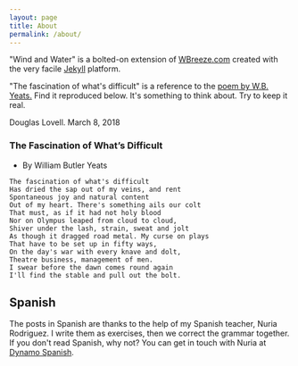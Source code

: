 ```yaml
---
layout: page
title: About
permalink: /about/
---
```


"Wind and Water" is a bolted-on extension of
[WBreeze.com](http://wbreeze.com/) created with the very
facile [Jekyll](https://jekyllrb.com/) platform.

"The fascination of what's difficult" is a reference to the
[poem by W.B. Yeats.](
https://www.poetryfoundation.org/poems/43286/the-fascination-of-whats-difficult)
Find it reproduced below.
It's something to think about. Try to keep it real.

Douglas Lovell.
March 8, 2018

### The Fascination of What’s Difficult
- By William Butler Yeats

```
The fascination of what's difficult
Has dried the sap out of my veins, and rent
Spontaneous joy and natural content
Out of my heart. There's something ails our colt
That must, as if it had not holy blood
Nor on Olympus leaped from cloud to cloud,
Shiver under the lash, strain, sweat and jolt
As though it dragged road metal. My curse on plays
That have to be set up in fifty ways,
On the day's war with every knave and dolt,
Theatre business, management of men.
I swear before the dawn comes round again
I'll find the stable and pull out the bolt.
```

## Spanish

The posts in Spanish are thanks to the help of my Spanish teacher, Nuria
Rodriguez. I write them as exercises, then we correct the grammar together. If
you don't read Spanish, why not? You can get in touch with Nuria at
[Dynamo Spanish](https://dynamospanish.com/about/).

